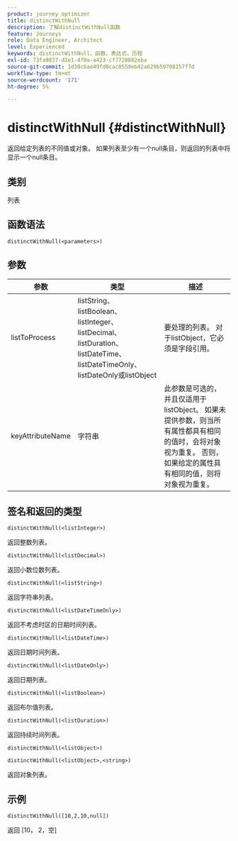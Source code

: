 ```yaml
---
product: journey optimizer
title: distinctWithNull
description: 了解distinctWithNull函数
feature: Journeys
role: Data Engineer, Architect
level: Experienced
keywords: distinctWithNull，函数，表达式，历程
exl-id: 73fa9837-d2e1-4f0a-a423-cf7728882eba
source-git-commit: 1d30c6ae49fd0cac0559eb42a629b59708157f7d
workflow-type: tm+mt
source-wordcount: '171'
ht-degree: 5%

---
```


# distinctWithNull {#distinctWithNull}

返回给定列表的不同值或对象。 如果列表至少有一个null条目，则返回的列表中将显示一个null条目。

## 类别

列表

## 函数语法

`distinctWithNull(<parameters>)`

## 参数

| 参数 | 类型 | 描述 |
|-----------|------------------|------------------|
| listToProcess | listString、listBoolean、listInteger、listDecimal、listDuration、listDateTime、listDateTimeOnly、listDateOnly或listObject | 要处理的列表。 对于listObject，它必须是字段引用。 |
| keyAttributeName | 字符串 | 此参数是可选的，并且仅适用于listObject。 如果未提供参数，则当所有属性都具有相同的值时，会将对象视为重复。 否则，如果给定的属性具有相同的值，则将对象视为重复。 |

## 签名和返回的类型

`distinctWithNull(<listInteger>)`

返回整数列表。

`distinctWithNull(<listDecimal>)`

返回小数位数列表。

`distinctWithNull(<listString>)`

返回字符串列表。

`distinctWithNull(<listDateTimeOnly>)`

返回不考虑时区的日期时间列表。

`distinctWithNull(<listDateTime>)`

返回日期时间列表。

`distinctWithNull(<listDateOnly>)`

返回日期列表。

`distinctWithNull(<listBoolean>)`

返回布尔值列表。

`distinctWithNull(<listDuration>)`

返回持续时间列表。

`distinctWithNull(<listObject>)`

`distinctWithNull(<listObject>,<string>)`

返回对象列表。

## 示例

`distinctWithNull([10,2,10,null])`

返回 [10， 2，空]
